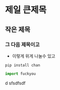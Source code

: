 # 제일 큰제목

## 작은 제목

### 그 다음 제목이고

- 이렇게 위게 나눌수 있고

```
pip install chan
```

```python
import fuckyou
```
d
sfsdfsdf
